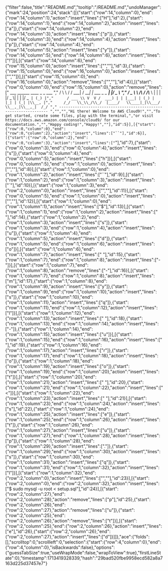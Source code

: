 {"filter":false,"title":"README.md","tooltip":"/README.md","undoManager":{"mark":24,"position":24,"stack":[[{"start":{"row":14,"column":0},"end":{"row":14,"column":1},"action":"insert","lines":["H"],"id":2},{"start":{"row":14,"column":1},"end":{"row":14,"column":2},"action":"insert","lines":["a"]},{"start":{"row":14,"column":2},"end":{"row":14,"column":3},"action":"insert","lines":["p"]},{"start":{"row":14,"column":3},"end":{"row":14,"column":4},"action":"insert","lines":["p"]},{"start":{"row":14,"column":4},"end":{"row":14,"column":5},"action":"insert","lines":["y"]},{"start":{"row":14,"column":5},"end":{"row":14,"column":6},"action":"insert","lines":["!"]}],[{"start":{"row":14,"column":6},"end":{"row":15,"column":0},"action":"insert","lines":["",""],"id":3},{"start":{"row":15,"column":0},"end":{"row":16,"column":0},"action":"insert","lines":["",""]}],[{"start":{"row":15,"column":0},"end":{"row":16,"column":0},"action":"remove","lines":["",""],"id":4}],[{"start":{"row":0,"column":0},"end":{"row":15,"column":0},"action":"remove","lines":["         ___        ______     ____ _                 _  ___  ","        / \\ \\      / / ___|   / ___| | ___  _   _  __| |/ _ \\ ","       / _ \\ \\ /\\ / /\\___ \\  | |   | |/ _ \\| | | |/ _` | (_) |","      / ___ \\ V  V /  ___) | | |___| | (_) | |_| | (_| |\\__, |","     /_/   \\_\\_/\\_/  |____/   \\____|_|\\___/ \\__,_|\\__,_|  /_/ "," ----------------------------------------------------------------- ","","","Hi there! Welcome to AWS Cloud9!","","To get started, create some files, play with the terminal,","or visit https://docs.aws.amazon.com/console/cloud9/ for our documentation.","","Happy coding!","Happy!",""],"id":5}],[{"start":{"row":0,"column":0},"end":{"row":0,"column":2},"action":"insert","lines":["``"],"id":6}],[{"start":{"row":0,"column":2},"end":{"row":0,"column":3},"action":"insert","lines":["`"],"id":7},{"start":{"row":0,"column":3},"end":{"row":0,"column":4},"action":"insert","lines":["s"]},{"start":{"row":0,"column":4},"end":{"row":0,"column":5},"action":"insert","lines":["h"]}],[{"start":{"row":0,"column":5},"end":{"row":1,"column":0},"action":"insert","lines":["",""],"id":8}],[{"start":{"row":1,"column":0},"end":{"row":1,"column":2},"action":"insert","lines":["``"],"id":9}],[{"start":{"row":1,"column":2},"end":{"row":1,"column":3},"action":"insert","lines":["`"],"id":10}],[{"start":{"row":1,"column":3},"end":{"row":2,"column":0},"action":"insert","lines":["",""],"id":11}],[{"start":{"row":0,"column":5},"end":{"row":1,"column":0},"action":"insert","lines":["",""],"id":12}],[{"start":{"row":1,"column":0},"end":{"row":1,"column":1},"action":"insert","lines":["$"],"id":13}],[{"start":{"row":1,"column":1},"end":{"row":1,"column":2},"action":"insert","lines":[" "],"id":14},{"start":{"row":1,"column":2},"end":{"row":1,"column":3},"action":"insert","lines":["s"]},{"start":{"row":1,"column":3},"end":{"row":1,"column":4},"action":"insert","lines":["u"]},{"start":{"row":1,"column":4},"end":{"row":1,"column":5},"action":"insert","lines":["d"]},{"start":{"row":1,"column":5},"end":{"row":1,"column":6},"action":"insert","lines":["o"]}],[{"start":{"row":1,"column":6},"end":{"row":1,"column":7},"action":"insert","lines":[" "],"id":15},{"start":{"row":1,"column":7},"end":{"row":1,"column":8},"action":"insert","lines":["-"]}],[{"start":{"row":1,"column":7},"end":{"row":1,"column":8},"action":"remove","lines":["-"],"id":16}],[{"start":{"row":1,"column":7},"end":{"row":1,"column":8},"action":"insert","lines":["m"],"id":17},{"start":{"row":1,"column":8},"end":{"row":1,"column":9},"action":"insert","lines":["y"]},{"start":{"row":1,"column":9},"end":{"row":1,"column":10},"action":"insert","lines":["s"]},{"start":{"row":1,"column":10},"end":{"row":1,"column":11},"action":"insert","lines":["q"]},{"start":{"row":1,"column":11},"end":{"row":1,"column":12},"action":"insert","lines":["l"]}],[{"start":{"row":1,"column":12},"end":{"row":1,"column":13},"action":"insert","lines":[" "],"id":18},{"start":{"row":1,"column":13},"end":{"row":1,"column":14},"action":"insert","lines":["-"]},{"start":{"row":1,"column":14},"end":{"row":1,"column":15},"action":"insert","lines":["u"]}],[{"start":{"row":1,"column":15},"end":{"row":1,"column":16},"action":"insert","lines":[" "],"id":19},{"start":{"row":1,"column":16},"end":{"row":1,"column":17},"action":"insert","lines":["r"]},{"start":{"row":1,"column":17},"end":{"row":1,"column":18},"action":"insert","lines":["o"]},{"start":{"row":1,"column":18},"end":{"row":1,"column":19},"action":"insert","lines":["o"]},{"start":{"row":1,"column":19},"end":{"row":1,"column":20},"action":"insert","lines":["t"]}],[{"start":{"row":1,"column":20},"end":{"row":1,"column":21},"action":"insert","lines":[" "],"id":20},{"start":{"row":1,"column":21},"end":{"row":1,"column":22},"action":"insert","lines":["<"]}],[{"start":{"row":1,"column":22},"end":{"row":1,"column":23},"action":"insert","lines":[" "],"id":21}],[{"start":{"row":1,"column":23},"end":{"row":1,"column":24},"action":"insert","lines":["s"],"id":22},{"start":{"row":1,"column":24},"end":{"row":1,"column":25},"action":"insert","lines":["e"]},{"start":{"row":1,"column":25},"end":{"row":1,"column":26},"action":"insert","lines":["t"]},{"start":{"row":1,"column":26},"end":{"row":1,"column":27},"action":"insert","lines":["u"]},{"start":{"row":1,"column":27},"end":{"row":1,"column":28},"action":"insert","lines":["p"]},{"start":{"row":1,"column":28},"end":{"row":1,"column":29},"action":"insert","lines":["."]},{"start":{"row":1,"column":29},"end":{"row":1,"column":30},"action":"insert","lines":["s"]},{"start":{"row":1,"column":30},"end":{"row":1,"column":31},"action":"insert","lines":["q"]},{"start":{"row":1,"column":31},"end":{"row":1,"column":32},"action":"insert","lines":["l"]}],[{"start":{"row":1,"column":32},"end":{"row":2,"column":0},"action":"insert","lines":["",""],"id":23}],[{"start":{"row":2,"column":0},"end":{"row":2,"column":32},"action":"insert","lines":["$ sudo mysql -u root < setup.sql"],"id":24}],[{"start":{"row":2,"column":27},"end":{"row":2,"column":28},"action":"remove","lines":["p"],"id":25},{"start":{"row":2,"column":26},"end":{"row":2,"column":27},"action":"remove","lines":["u"]},{"start":{"row":2,"column":25},"end":{"row":2,"column":26},"action":"remove","lines":["t"]}],[{"start":{"row":2,"column":25},"end":{"row":2,"column":26},"action":"insert","lines":["e"],"id":26},{"start":{"row":2,"column":26},"end":{"row":2,"column":27},"action":"insert","lines":["d"]}]]},"ace":{"folds":[],"scrolltop":0,"scrollleft":0,"selection":{"start":{"row":4,"column":0},"end":{"row":4,"column":0},"isBackwards":false},"options":{"guessTabSize":true,"useWrapMode":false,"wrapToView":true},"firstLineState":0},"timestamp":1713419328339,"hash":"29bad520fbe9958ecd582a8a7163d225d37457e7"}